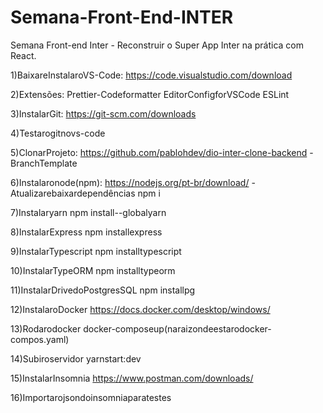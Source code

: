 # Semana-Front-End-INTER
Semana Front-end Inter - Reconstruir o Super App Inter na prática com React.

1)BaixareInstalaroVS-Code:
https://code.visualstudio.com/download

2)Extensões:
Prettier-Codeformatter
EditorConfigforVSCode
ESLint

3)InstalarGit:
https://git-scm.com/downloads

4)Testarogitnovs-code

5)ClonarProjeto:
https://github.com/pablohdev/dio-inter-clone-backend
-BranchTemplate

6)Instalaronode(npm):
https://nodejs.org/pt-br/download/
-Atualizarebaixardependências
npm i

7)Instalaryarn
npm install--globalyarn


8)InstalarExpress
npm installexpress

9)InstalarTypescript
npm installtypescript

10)InstalarTypeORM
npm installtypeorm

11)InstalarDrivedoPostgresSQL
npm installpg

12)InstalaroDocker
https://docs.docker.com/desktop/windows/

13)Rodarodocker
docker-composeup(naraizondeestarodocker-compos.yaml)

14)Subiroservidor
yarnstart:dev

15)InstalarInsomnia
https://www.postman.com/downloads/

16)Importarojsondoinsomniaparatestes
